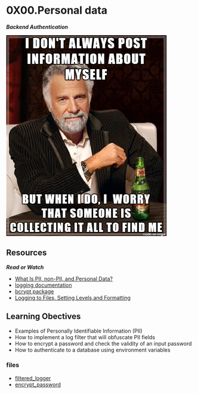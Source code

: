 # 0X00.Personal data

***Backend   Authentication***

![image](./5c48d4f6d4dd8081eb48.png)

## Resources

***Read or Watch***

- [What Is PII, non-PII, and Personal Data?](https://piwik.pro/blog/what-is-pii-personal-data/)
- [logging documentation](https://docs.python.org/3/library/logging.html)
- [bcrypt package](https://github.com/pyca/bcrypt/)
- [Logging to Files, Setting Levels,and Formatting](https://www.youtube.com/watch?v=-ARI4Cz-awo)

## Learning Obectives

- Examples of Personally Identifiable Information (PII)
- How to implement a log filter that will obfuscate PII fields
- How to encrypt a password and check the validity of an input password
- How to authenticate to a database using environment variables

### files

- [filtered_logger](./filtered_logger.py)
- [encrypt_password]()
